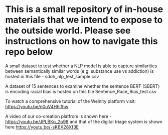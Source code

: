 # This is a small repository of in-house materials that we intend to expose to the outside world. Please see instructions on how to navigate this repo below
A small dataset to test whether a NLP model is able to capture similarities between semantically similar words (e.g. substance use vs addiction) is hosted in this file - sdoh_nlp_test_sample.csv

A dataset of 15 sentences to examine whether the sentence BERT (SBERT) is encoding racial bias is hosted on this file Sentence_Race_Bias_test.csv

To watch a comprehensive tutorial of the Welnity platform visit: https://youtu.be/n0uV4Hhifhw


A video of our co-creation platfrom is shown here - https://youtu.be/JPLBKo_2o98 and that of the digital triage system is shown here https://youtu.be/-sK6X28Xf3E

